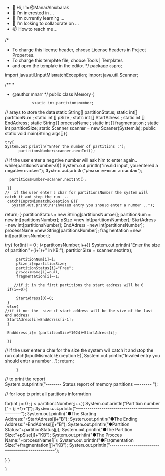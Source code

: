 - 👋 Hi, I’m @ManarAlmobarak
- 👀 I’m interested in ...
- 🌱 I’m currently learning ...
- 💞️ I’m looking to collaborate on ...
- 📫 How to reach me ...

<!---
ManarAlmobarak/ManarAlmobarak is a ✨ special ✨ repository because its `README.md` (this file) appears on your GitHub profile.
You can click the Preview link to take a look at your changes.
--->
/*
 * To change this license header, choose License Headers in Project Properties.
 * To change this template file, choose Tools | Templates
 * and open the template in the editor.
 */
package ospro;

import java.util.InputMismatchException;
import java.util.Scanner;

/**
 *
 * @author mnarr
 */
public class Memory {
   
                static int partitionsNumber;
  // arays to store the data 
     static String[] partitionStatus;
       static int[] partitionNum ;
     static int [] pSize ;
     static int [] StartAdress ;
     static int [] EndAdress ;
     static String [] processName ;
     static int [] fragmentation ;
        static  int partitionSize;
  static Scanner scanner = new Scanner(System.in);
    public static void main(String args[]){

    try{
    System.out.println("Enter the number of partitions :");
          partitionsNumber=scanner.nextInt();
// if the user enter a negative number will ask him to enter again..
while(partitionsNumber<0){
             System.out.println("invalid input, you entered a negative number");
           System.out.println("please re-enter a number");

      partitionsNumber=scanner.nextInt();
      
     }}
    //  if the user enter a char for partitionsNumber the system will catch it and stop the run  ..
     catch(InputMismatchException E){
       System.out.println("Invaled entry you should enter a number ..");
return;
         }
      partitionStatus = new String[partitionsNumber];
     partitionNum = new int[partitionsNumber];
     pSize =new int[partitionsNumber];
     StartAdress =new int[partitionsNumber];
      EndAdress =new int[partitionsNumber];
      processName =new String[partitionsNumber];
     fragmentation =new int[partitionsNumber];
     
     
     
 try{
     for(int i = 0 ; i<partitionsNumber;i++){
      System.out.println("Enter the size of partition "+(i+1)+" in KB:");
       partitionSize = scanner.nextInt();
 
         partitionNum[i]=i;
         pSize[i]=partitionSize;
         partitionStatus[i]="Free";
         processName[i]=null;
         fragmentation[i]=-1;
         
        //if it in the first partitions the start address will be 0
     if(i==0){
     
         StartAdress[0]=0;
     }
     else{
    //if it not the  size of start address will be the size of the last end address
     StartAdress[i]=EndAdress[i-1];
     }
     
     EndAdress[i]= (partitionSize*1024)+StartAdress[i];

     }}
 
 
 // if the user enter a char for the size the system will catch it and stop the run 
          catch(InputMismatchException E){
       System.out.println("Invaled entry you should enter a number ..");
     return;


         }
 
   // to print the report    
System.out.println("-------- Status report of memory partitions --------- ");


   // for loop to print all partitions information    

for(int j = 0 ; j < partitionsNumber;j++){
        System.out.println("Partition number ["+ (j +1)+"]");
System.out.println("--------------------------------------------------");
    System.out.println("●The Starting Address:"+StartAdress[j]+"B");
    System.out.println("●The Ending Address:"+EndAdress[j]+"B");
    System.out.println("●Partition Status:"+partitionStatus[j]);
    System.out.println("●The Partition Size:"+pSize[j]+"KB");
    System.out.println("●The Procces Name:"+processName[j]);
    System.out.println("●Fragmentation Size:"+fragmentation[j]+"KB");
System.out.println("--------------------------------------------------");

}
}
    
    }
    

